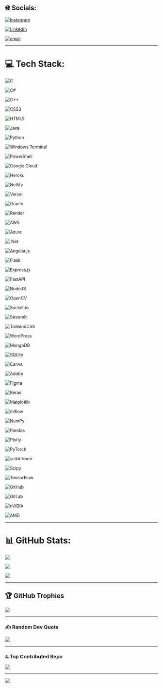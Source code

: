 
## 🌐 Socials:
[![Instagram](https://img.shields.io/badge/Instagram-%23E4405F.svg?logo=Instagram&logoColor=white)](https://instagram.com/me.himanshu.singh_)

[![LinkedIn](https://img.shields.io/badge/LinkedIn-%230077B5.svg?logo=linkedin&logoColor=white)](https://linkedin.com/in/https://www.linkedin.com/in/shimanshu3107/) 

[![email](https://img.shields.io/badge/Email-D14836?logo=gmail&logoColor=white)](mailto:informhimanshusingh@gmail.com) 


---
# 💻 Tech Stack:
![C](https://img.shields.io/badge/c-%2300599C.svg?style=flat&logo=c&logoColor=white) 

![C#](https://img.shields.io/badge/c%23-%23239120.svg?style=flat&logo=csharp&logoColor=white) 

![C++](https://img.shields.io/badge/c++-%2300599C.svg?style=flat&logo=c%2B%2B&logoColor=white) 

![CSS3](https://img.shields.io/badge/css3-%231572B6.svg?style=flat&logo=css3&logoColor=white) 

![HTML5](https://img.shields.io/badge/html5-%23E34F26.svg?style=flat&logo=html5&logoColor=white)

![Java](https://img.shields.io/badge/java-%23ED8B00.svg?style=flat&logo=openjdk&logoColor=white)

![Python](https://img.shields.io/badge/python-3670A0?style=flat&logo=python&logoColor=ffdd54)

![Windows Terminal](https://img.shields.io/badge/Windows%20Terminal-%234D4D4D.svg?style=flat&logo=windows-terminal&logoColor=white)

![PowerShell](https://img.shields.io/badge/PowerShell-%235391FE.svg?style=flat&logo=powershell&logoColor=white)

![Google Cloud](https://img.shields.io/badge/GoogleCloud-%234285F4.svg?style=flat&logo=google-cloud&logoColor=white)

![Heroku](https://img.shields.io/badge/heroku-%23430098.svg?style=flat&logo=heroku&logoColor=white)

![Netlify](https://img.shields.io/badge/netlify-%23000000.svg?style=flat&logo=netlify&logoColor=#00C7B7)

![Vercel](https://img.shields.io/badge/vercel-%23000000.svg?style=flat&logo=vercel&logoColor=white)

![Oracle](https://img.shields.io/badge/Oracle-F80000?style=flat&logo=oracle&logoColor=white)

![Render](https://img.shields.io/badge/Render-%46E3B7.svg?style=flat&logo=render&logoColor=white)

![AWS](https://img.shields.io/badge/AWS-%23FF9900.svg?style=flat&logo=amazon-aws&logoColor=white) 

![Azure](https://img.shields.io/badge/azure-%230072C6.svg?style=flat&logo=microsoftazure&logoColor=white)

![.Net](https://img.shields.io/badge/.NET-5C2D91?style=flat&logo=.net&logoColor=white)

![Angular.js](https://img.shields.io/badge/angular.js-%23E23237.svg?style=flat&logo=angularjs&logoColor=white)

![Flask](https://img.shields.io/badge/flask-%23000.svg?style=flat&logo=flask&logoColor=white)

![Express.js](https://img.shields.io/badge/express.js-%23404d59.svg?style=flat&logo=express&logoColor=%2361DAFB)

![FastAPI](https://img.shields.io/badge/FastAPI-005571?style=flat&logo=fastapi)

![NodeJS](https://img.shields.io/badge/node.js-6DA55F?style=flat&logo=node.js&logoColor=white)

![OpenCV](https://img.shields.io/badge/opencv-%23white.svg?style=flat&logo=opencv&logoColor=white)

![Socket.io](https://img.shields.io/badge/Socket.io-black?style=flat&logo=socket.io&badgeColor=010101)

![Streamlit](https://img.shields.io/badge/Streamlit-%23FE4B4B.svg?style=flat&logo=streamlit&logoColor=white)

![TailwindCSS](https://img.shields.io/badge/tailwindcss-%2338B2AC.svg?style=flat&logo=tailwind-css&logoColor=white)

![WordPress](https://img.shields.io/badge/WordPress-%23117AC9.svg?style=flat&logo=WordPress&logoColor=white)

![MongoDB](https://img.shields.io/badge/MongoDB-%234ea94b.svg?style=flat&logo=mongodb&logoColor=white)

![SQLite](https://img.shields.io/badge/sqlite-%2307405e.svg?style=flat&logo=sqlite&logoColor=white)

![Canva](https://img.shields.io/badge/Canva-%2300C4CC.svg?style=flat&logo=Canva&logoColor=white) 

![Adobe](https://img.shields.io/badge/adobe-%23FF0000.svg?style=flat&logo=adobe&logoColor=white)

![Figma](https://img.shields.io/badge/figma-%23F24E1E.svg?style=flat&logo=figma&logoColor=white)

![Keras](https://img.shields.io/badge/Keras-%23D00000.svg?style=flat&logo=Keras&logoColor=white)

![Matplotlib](https://img.shields.io/badge/Matplotlib-%23ffffff.svg?style=flat&logo=Matplotlib&logoColor=black)

![mlflow](https://img.shields.io/badge/mlflow-%23d9ead3.svg?style=flat&logo=numpy&logoColor=blue)

![NumPy](https://img.shields.io/badge/numpy-%23013243.svg?style=flat&logo=numpy&logoColor=white)

![Pandas](https://img.shields.io/badge/pandas-%23150458.svg?style=flat&logo=pandas&logoColor=white)

![Plotly](https://img.shields.io/badge/Plotly-%233F4F75.svg?style=flat&logo=plotly&logoColor=white)

![PyTorch](https://img.shields.io/badge/PyTorch-%23EE4C2C.svg?style=flat&logo=PyTorch&logoColor=white)

![scikit-learn](https://img.shields.io/badge/scikit--learn-%23F7931E.svg?style=flat&logo=scikit-learn&logoColor=white)

![Scipy](https://img.shields.io/badge/SciPy-%230C55A5.svg?style=flat&logo=scipy&logoColor=%white)

![TensorFlow](https://img.shields.io/badge/TensorFlow-%23FF6F00.svg?style=flat&logo=TensorFlow&logoColor=white)

![GitHub](https://img.shields.io/badge/github-%23121011.svg?style=flat&logo=github&logoColor=white)

![GitLab](https://img.shields.io/badge/gitlab-%23181717.svg?style=flat&logo=gitlab&logoColor=white)

![nVIDIA](https://img.shields.io/badge/nVIDIA-%2376B900.svg?style=flat&logo=nVIDIA&logoColor=white)

![AMD](https://img.shields.io/badge/AMD-%23000000.svg?style=flat&logo=amd&logoColor=white)


---
# 📊 GitHub Stats:
![](https://github-readme-stats.vercel.app/api?username=Code-sHimanshu&theme=shades-of-purple&hide_border=false&include_all_commits=true&count_private=true)<br/>

![](https://nirzak-streak-stats.vercel.app/?user=Code-sHimanshu&theme=shades-of-purple&hide_border=false)<br/>

![](https://github-readme-stats.vercel.app/api/top-langs/?username=Code-sHimanshu&theme=shades-of-purple&hide_border=false&include_all_commits=true&count_private=true&layout=compact)


---
## 🏆 GitHub Trophies
![](https://github-profile-trophy.vercel.app/?username=Code-sHimanshu&theme=radical&no-frame=false&no-bg=true&margin-w=4)


---
### ✍️ Random Dev Quote
![](https://quotes-github-readme.vercel.app/api?type=vetical&theme=merko)


---
### 🔝 Top Contributed Repo
![](https://github-contributor-stats.vercel.app/api?username=Code-sHimanshu&limit=5&theme=synthwave&combine_all_yearly_contributions=true)


---
[![](https://visitcount.itsvg.in/api?id=Code-sHimanshu&icon=10&color=7)](https://visitcount.itsvg.in)
